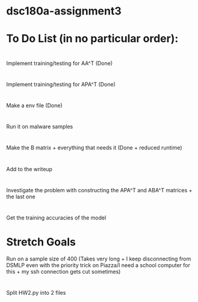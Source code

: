 # dsc180a-assignment3
#
# To Do List (in no particular order):
#
Implement training/testing for AA^T (Done)
# 
Implement training/testing for APA^T  (Done)
#
Make a env file (Done)
#
Run it on malware samples
#
Make the B matrix + everything that needs it (Done + reduced runtime) 
#
Add to the writeup
#
Investigate the problem with constructing the APA^T and ABA^T matrices + the last one
#
Get the training accuracies of the model


# Stretch Goals
Run on a sample size of 400 (Takes very long + I keep disconnecting from DSMLP even with the priority trick on Piazza/I need a school computer for this + my ssh connection gets cut sometimes)
#
Split HW2.py into 2 files
